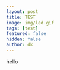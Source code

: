 ```yaml
---
layout: post
title: TEST
image: img/led.gif
tags: [test]
featured: false
hidden: false
author: dk
---
```

hello
